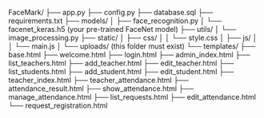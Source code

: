 FaceMark/
├── app.py
├── config.py
├── database.sql
├── requirements.txt
├── models/
│   ├── face_recognition.py
│   └── facenet_keras.h5        (your pre-trained FaceNet model)
├── utils/
│   └── image_processing.py
├── static/
│   ├── css/
│   │   └── style.css
│   ├── js/
│   │   └── main.js
│   └── uploads/                (this folder must exist)
└── templates/
    ├── base.html
    ├── welcome.html
    ├── login.html
    ├── admin_index.html
    ├── list_teachers.html
    ├── add_teacher.html
    ├── edit_teacher.html
    ├── list_students.html
    ├── add_student.html
    ├── edit_student.html
    ├── teacher_index.html
    ├── teacher_attendance.html
    ├── attendance_result.html
    ├── show_attendance.html
    ├── manage_attendance.html
    ├── list_requests.html
    ├── edit_attendance.html
    └── request_registration.html
